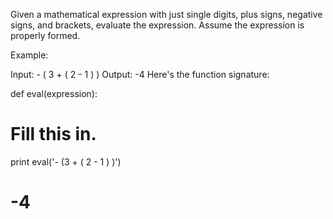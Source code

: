 

Given a mathematical expression with just single digits, plus signs, negative signs, and brackets, evaluate the expression. Assume the expression is properly formed.

Example:

Input: - ( 3 + ( 2 - 1 ) )
Output: -4
Here's the function signature:

def eval(expression):
  # Fill this in.

print eval('- (3 + ( 2 - 1 ) )')
# -4
